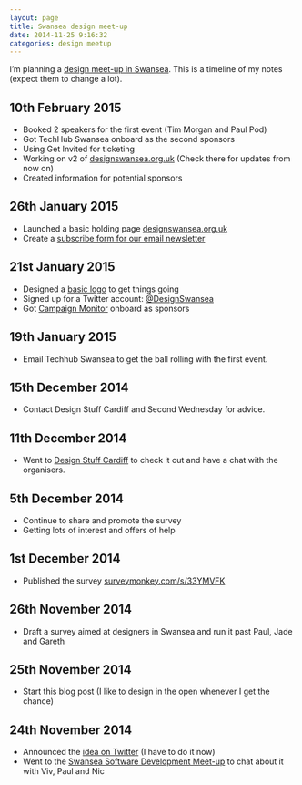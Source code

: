 ```yaml
---
layout: page 
title: Swansea design meet-up
date: 2014-11-25 9:16:32
categories: design meetup
---
```


I’m planning a [design meet-up in Swansea][1]. This is a timeline of my notes (expect them to change a lot).

<!--more-->

## 10th February 2015

  * Booked 2 speakers for the first event (Tim Morgan and Paul Pod)
  * Got TechHub Swansea onboard as the second sponsors
  * Using Get Invited for ticketing
  * Working on v2 of [designswansea.org.uk][1] (Check there for updates from now on)
  * Created information for potential sponsors

## 26th January 2015

  * Launched a basic holding page [designswansea.org.uk][1]
  * Create a [subscribe form for our email newsletter][2]

## 21st January 2015

  * Designed a [basic logo][3] to get things going
  * Signed up for a Twitter account: [@DesignSwansea][4]
  * Got [Campaign Monitor][5] onboard as sponsors

## 19th January 2015

  * Email Techhub Swansea to get the ball rolling with the first event.

## 15th December 2014

  * Contact Design Stuff Cardiff and Second Wednesday for advice.

## 11th December 2014

  * Went to [Design Stuff Cardiff][6] to check it out and have a chat with the organisers.

## 5th December 2014

  * Continue to share and promote the survey
  * Getting lots of interest and offers of help

## 1st December 2014

  * Published the survey [surveymonkey.com/s/33YMVFK][7]

## 26th November 2014

  * Draft a survey aimed at designers in Swansea and run it past Paul, Jade and Gareth

## 25th November 2014

  * Start this blog post (I like to design in the open whenever I get the chance)

## 24th November 2014

  * Announced the [idea on Twitter][8] (I have to do it now)
  * Went to the [Swansea Software Development Meet-up][9] to chat about it with Viv, Paul and Nic

 [1]: http://designswansea.org.uk/ "Design Swansea website"
 [2]: https://confirmsubscription.com/h/t/CF92D10C90D42536 "Email newsletter subscribe form"
 [3]: https://dribbble.com/shots/1899347-Early-logo-for-Design-Swansea "Early Design Swansea logo"
 [4]: https://twitter.com/DesignSwansea "Design Swansea on Twitter"
 [5]: https://www.campaignmonitor.com "Campaign Monitor"
 [6]: http://www.designstuffcardiff.co.uk/ "Design Stuff Cardiff"
 [7]: https://www.surveymonkey.com/s/33YMVFK "Swansea Design Meet-up Survey"
 [8]: https://twitter.com/benjystanton/status/536831454991618049 "My initial tweet about the design meet-up"
 [9]: http://www.meetup.com/Swansea-Software-Development-Community/ "SSDC’s Meet-up Page"
